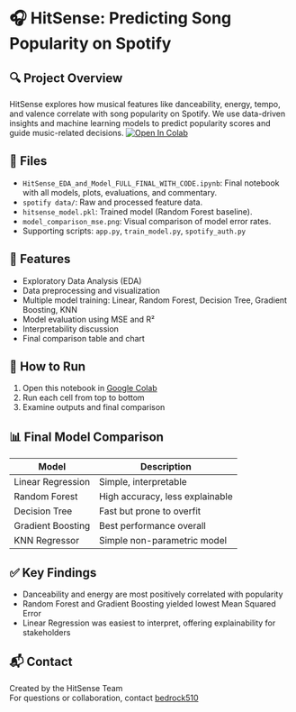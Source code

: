 # 🎧 HitSense: Predicting Song Popularity on Spotify

## 🔍 Project Overview
HitSense explores how musical features like danceability, energy, tempo, and valence correlate with song popularity on Spotify. We use data-driven insights and machine learning models to predict popularity scores and guide music-related decisions.
[![Open In Colab](https://colab.research.google.com/assets/colab-badge.svg)](https://colab.research.google.com/github/YOUR_USERNAME/YOUR_REPO_NAME/blob/main/HitSense_EDA_and_Model_Full_FINAL.ipynb)

## 📁 Files
- `HitSense_EDA_and_Model_FULL_FINAL_WITH_CODE.ipynb`: Final notebook with all models, plots, evaluations, and commentary.
- `spotify data/`: Raw and processed feature data.
- `hitsense_model.pkl`: Trained model (Random Forest baseline).
- `model_comparison_mse.png`: Visual comparison of model error rates.
- Supporting scripts: `app.py`, `train_model.py`, `spotify_auth.py`

## 🧠 Features
- Exploratory Data Analysis (EDA)
- Data preprocessing and visualization
- Multiple model training: Linear, Random Forest, Decision Tree, Gradient Boosting, KNN
- Model evaluation using MSE and R²
- Interpretability discussion
- Final comparison table and chart

## 🚀 How to Run
1. Open this notebook in [Google Colab](https://colab.research.google.com/github/bedrock510/HitSense-Plus/blob/main/HitSense_EDA_and_Model_FULL_FINAL_WITH_CODE.ipynb)
2. Run each cell from top to bottom
3. Examine outputs and final comparison

## 📊 Final Model Comparison

| Model              | Description                 |
|-------------------|-----------------------------|
| Linear Regression | Simple, interpretable       |
| Random Forest     | High accuracy, less explainable |
| Decision Tree     | Fast but prone to overfit   |
| Gradient Boosting | Best performance overall    |
| KNN Regressor     | Simple non-parametric model |

## ✅ Key Findings
- Danceability and energy are most positively correlated with popularity
- Random Forest and Gradient Boosting yielded lowest Mean Squared Error
- Linear Regression was easiest to interpret, offering explainability for stakeholders

## 📬 Contact
Created by the HitSense Team  
For questions or collaboration, contact [bedrock510](https://github.com/bedrock510)
